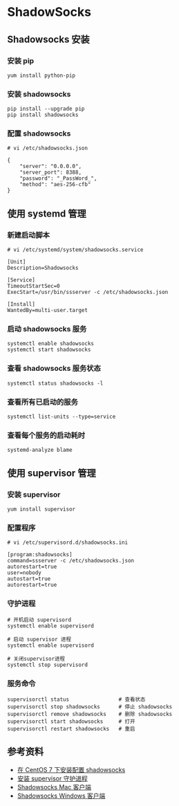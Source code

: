 # ShadowSocks

## Shadowsocks 安装

### 安装 pip
	yum install python-pip

### 安装 shadowsocks
	pip install --upgrade pip
	pip install shadowsocks

### 配置 shadowsocks

	# vi /etc/shadowsocks.json

	{
		"server": "0.0.0.0",
		"server_port": 8388,
		"password": "_PassWord_",
		"method": "aes-256-cfb"
	}

## 使用 systemd 管理

### 新建启动脚本

	# vi /etc/systemd/system/shadowsocks.service

	[Unit]
	Description=Shadowsocks

	[Service]
	TimeoutStartSec=0
	ExecStart=/usr/bin/ssserver -c /etc/shadowsocks.json

	[Install]
	WantedBy=multi-user.target

### 启动 shadowsocks 服务

	systemctl enable shadowsocks
	systemctl start shadowsocks

### 查看 shadowsocks 服务状态
	systemctl status shadowsocks -l
	
### 查看所有已启动的服务
	systemctl list-units --type=service
	
### 查看每个服务的启动耗时
	systemd-analyze blame

## 使用 supervisor 管理

### 安装 supervisor

	yum install supervisor

### 配置程序

	# vi /etc/supervisord.d/shadowsocks.ini

	[program:shadowsocks]
	command=ssserver -c /etc/shadowsocks.json
	autorestart=true
	user=nobody
	autostart=true
	autorestart=true
	
### 守护进程

	# 开机启动 supervisord
	systemctl enable supervisord
	
	# 启动 supervisor 进程
	systemctl enable supervisord

	# 关闭supervisor进程
	systemctl stop supervisord

### 服务命令

	supervisorctl status                # 查看状态
	supervisorctl stop shadowsocks      # 停止 shadowsocks
	supervisorctl remove shadowsocks    # 删除 shadowsocks
	supervisorctl start shadowsocks     # 打开 
	supervisorctl restart shadowsocks   # 重启

## 参考资料

- [在 CentOS 7 下安装配置 shadowsocks](https://morning.work/page/2015-12/install-shadowsocks-on-centos-7.html)
- [安装 supervisor 守护进程](https://www.jianshu.com/p/d259911ca361)
- [Shadowsocks Mac 客户端](https://github.com/shadowsocks/ShadowsocksX-NG/releases)
- [Shadowsocks Windows 客户端](https://github.com/shadowsocks/shadowsocks-windows/releases)
